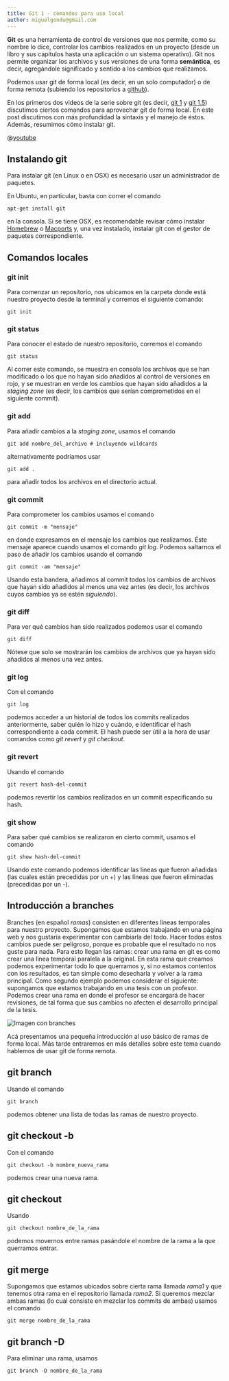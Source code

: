 ```yaml
---
title: Git 1 - comandos para uso local
author: miguelgondu@gmail.com
---
```


**Git** es una herramienta de control de versiones que nos permite, como su
nombre lo dice, controlar los cambios realizados en un proyecto (desde un libro
y sus capítulos hasta una aplicación o un sistema operativo). Git nos permite
organizar los archivos y sus versiones de una forma **semántica**, es decir,
agregándole significado y sentido a los cambios que realizamos.

Podemos usar git de forma local (es decir, en un solo computador) o de forma
remota (subiendo los repositorios a [github](https://github.com/)).

En los primeros dos videos de la serie sobre git (es decir, [git
1](https://youtu.be/9OEYwr9kAXk) y [git 1.5](https://youtu.be/pUyMtSHBuv4))
discutimos ciertos comandos para aprovechar git de forma local. En este post
discutimos con más profundidad la sintaxis y el manejo de éstos. Además,
resumimos cómo instalar git.

@[youtube](pUyMtSHBuv4)

## Instalando git

Para instalar git (en Linux o en OSX) es necesario usar un administrador de
paquetes.

En Ubuntu, en particular, basta con correr el comando

```
apt-get install git
```

en la consola. Si se tiene OSX, es recomendable revisar cómo instalar
[Homebrew](https://brew.sh/index_es.html) o
[Macports](https://www.macports.org/) y, una vez instalado, instalar git con el
gestor de paquetes correspondiente.

## Comandos locales

### git init

Para comenzar un repositorio, nos ubicamos en la carpeta donde está nuestro
proyecto desde la terminal y corremos el siguiente comando:

```
git init
```

### git status
Para conocer el estado de nuestro repositorio, corremos el comando

```
git status
```

Al correr este comando, se muestra en consola los archivos que se han
modificado o los que no hayan sido añadidos al control de versiones en rojo, y
se muestran en verde los cambios que hayan sido añadidos a la *staging zone*
(es decir, los cambios que serían comprometidos en el siguiente commit).

### git add
Para añadir cambios a la *staging zone*, usamos el comando

```
git add nombre_del_archivo # incluyendo wildcards
```

alternativamente podríamos usar

```
git add .
```
para añadir todos los archivos en el directorio actual.

### git commit
Para comprometer los cambios usamos el comando

```
git commit -m "mensaje"
```

en donde expresamos en el mensaje los cambios que realizamos. Éste mensaje
aparece cuando usamos el comando *git log*. Podemos saltarnos el paso de añadir
los cambios usando el comando

```
git commit -am "mensaje"
```

Usando esta bandera, añadimos al commit todos los cambios de archivos que hayan
sido añadidos al menos una vez antes (es decir, los archivos cuyos cambios ya
se estén *siguiendo*).

### git diff

Para ver qué cambios han sido realizados podemos usar el comando

```
git diff
```

Nótese que solo se mostrarán los cambios de archivos que ya hayan sido añadidos
al menos una vez antes.

### git log

Con el comando

```
git log
```

podemos acceder a un historial de todos los commits realizados anteriormente,
saber quién lo hizo y cuándo, e identificar el hash correspondiente a cada
commit. El hash puede ser útil a la hora de usar comandos como *git revert* y
*git checkout*.

### git revert

Usando el comando

```
git revert hash-del-commit
```

podemos revertir los cambios realizados en un commit especificando su hash.

### git show

Para saber qué cambios se realizaron en cierto commit, usamos el comando

```
git show hash-del-commit
```

Usando este comando podemos identificar las líneas que fueron añadidas (las
cuales están precedidas por un +) y las líneas que fueron eliminadas
(precedidas por un -).

## Introducción a branches

Branches (en español *ramas*) consisten en diferentes líneas temporales para
nuestro proyecto. Supongamos que estamos trabajando en una página web y nos
gustaría experimentar con cambiarla del todo. Hacer todos estos cambios puede
ser peligroso, porque es probable que el resultado no nos guste para nada. Para
esto llegan las ramas: crear una rama en git es como crear una línea temporal
paralela a la original. En esta rama que creamos podemos experimentar todo lo
que querramos y, si no estamos contentos con los resultados, es tan simple como
desecharla y volver a la rama principal. Como segundo ejemplo podemos
considerar el siguiente: supongamos que estamos trabajando en una tesis con un
profesor. Podemos crear una rama en donde el profesor se encargará de hacer
revisiones, de tal forma que sus cambios no afecten el desarrollo principal de
la tesis.

![Imagen con branches](/branches_drawing_git_1.svg)

Acá presentamos una pequeña introducción al uso básico de ramas de forma local.
Más tarde entraremos en más detalles sobre este tema cuando hablemos de usar
git de forma remota.

## git branch

Usando el comando

```
git branch
```

podemos obtener una lista de todas las ramas de nuestro proyecto.

## git checkout -b

Con el comando

```
git checkout -b nombre_nueva_rama
```

podemos crear una nueva rama.

## git checkout

Usando

```
git checkout nombre_de_la_rama
```

podemos movernos entre ramas pasándole el nombre de la rama a la que querramos
entrar.

## git merge

Supongamos que estamos ubicados sobre cierta rama llamada *rama1* y que tenemos
otra rama en el repositorio llamada *rama2*. Si queremos mezclar ambas ramas
(lo cual consiste en mezclar los commits de ambas) usamos el comando

```
git merge nombre_de_la_rama
```

## git branch -D

Para eliminar una rama, usamos

```
git branch -D nombre_de_la_rama
```

